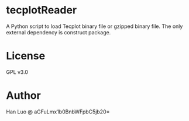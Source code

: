 # tecplotReader

A Python script to load Tecplot binary file or gzipped binary file. The only external dependency is construct package.

# License
GPL v3.0

# Author
Han Luo @ aGFuLmx1b0BnbWFpbC5jb20=
